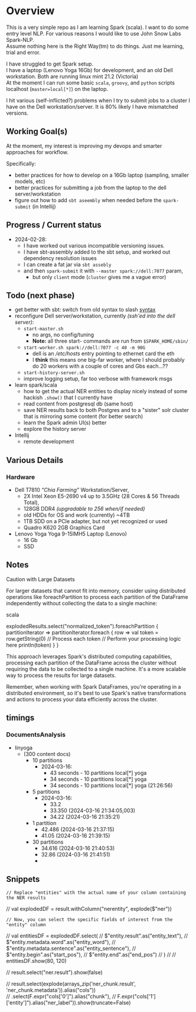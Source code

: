 # Overview
This is a very simple repo as I am learning Spark (scala). I want to do some entry level NLP. For various reasons I would like to use John Snow Labs Spark-NLP.  
Assume nothing here is the Right Way(tm) to do things. Just me learning, trial and error.

I have struggled to get Spark setup.  
I have a laptop (Lenovo Yoga 16Gb) for development, and an old Dell workstation.  Both are running linux mint 21.2 (Victoria)  
At the moment I can run some basic `scala`, `groovy`, and `python` scripts localhost (`master=local[*]`) on the laptop.

I hit various (self-inflicted?) problems when I try to submit jobs to a cluster I have on the Dell workstation/server. It is 80% likely I have mismatched versions.

## Working Goal(s)
At the moment, my interest is improving my devops and smarter approaches for workflow.

Specifically:
* better practices for how to develop on a 16Gb laptop (sampling, smaller models, etc)
* better practices for submitting a job from the laptop to the dell server/workstation
* figure out how to add `sbt aseembly` when needed before the `spark-submit` (in Intellij)
  

## Progress / Current status
* 2024-02-28:
  * I have worked out various incompatible versioning issues. 
  * I have sbt-assembly added to the sbt setup, and worked out dependency resolution issues 
  * I can create a fat jar via `sbt assebly` 
  * and then `spark-submit` it with `--master spark://dell:7077` param, 
    * but only `client` mode (`cluster` gives me a vague error)

## Todo (next phase)
* get better with sbt: switch from old syntax to slash [syntax](https://www.scala-sbt.org/1.x/docs/Migrating-from-sbt-013x.html#slash) 
* reconfigure Dell server/workstation, currently _(ssh'ed into the dell server)_:
  * `start-master.sh` 
    * no args, no config/tuning
    * **Note:** all three start- commands are run from `$SPARK_HOME/sbin/`
  * `start-worker.sh spark://dell:7077 -c 40 -m 90G`
    * dell is an _/etc/hosts_ entry pointing to ethernet card the eth
    * I **think** this means one big-far worker, where I should probably do 20 workers with a couple of cores and Gbs each...??
  * `start-history-server.sh` 
  * improve logging setup, far too verbose with framework msgs
* learn spark/scala
  * how to get the actual NER entities to display nicely instead of some hackish `.show()` that I currently have
  * read content from postgresql db (same host)
  * save NER results back to both Postgres and to a "sister" solr cluster that is mirroring some content (for better search)
  * learn the Spark admin UI(s) better
  * explore the history server
* Intellij 
  * remote development

## Various Details
### Hardware
* Dell T7810 _“Chia Farming”_ Workstation/Server, 
  * 2X Intel Xeon E5-2690 v4 up to 3.5GHz (28 Cores & 56 Threads Total), 
  * 128GB DDR4 _(upgradable to 256 when/if needed)_
  * old HDDs for OS and work (currently) ~4TB 
  * 1TB SDD on a PCIe adapter, but not yet recognized or used
  * Quadro K620 2GB Graphics Card
* Lenovo Yoga Yoga 9-15IMH5 Laptop (Lenovo) 
  * 16 Gb
  * SSD


## Notes
Caution with Large Datasets

For larger datasets that cannot fit into memory, consider using distributed operations like foreachPartition to process each partition of the DataFrame independently without collecting the data to a single machine:

scala

explodedResults.select("normalized_token").foreachPartition { partitionIterator =>
  partitionIterator.foreach { row =>
    val token = row.getString(0) // Process each token
    // Perform your processing logic here
    println(token)
  }
}

This approach leverages Spark's distributed computing capabilities, processing each partition of the DataFrame across the cluster without requiring the data to be collected to a single machine. It's a more scalable way to process the results for large datasets.

Remember, when working with Spark DataFrames, you're operating in a distributed environment, so it's best to use Spark's native transformations and actions to process your data efficiently across the cluster.


## timings
### DocumentsAnalysis 
- linyoga 
  - (300 content docs)
    - 10 partitions
      - 2024-03-16: 
        - 43 seconds - 10 partitions local[*] yoga
        - 34 seconds - 10 partitions local[*] yoga
        - 34 seconds - 10 partitions local[*] yoga (21:26:56)
    - 5 partitions
      - 2024-03-16: 
        - 33.2 
        - 33.350 (2024-03-16 21:34:05,003)
        - 34.22  (2024-03-16 21:35:21)
    - 1 partition
      - 42.486 (2024-03-16 21:37:15)
      - 41.05 (2024-03-16 21:39:15)
    - 30 partitions
      - 34.616 (2024-03-16 21:40:53)
      - 32.86 (2024-03-16 21:41:51)
      - 


## Snippets

    // Replace "entities" with the actual name of your column containing the NER results
//    val explodedDF = result.withColumn("nerentity", explode($"ner"))

    // Now, you can select the specific fields of interest from the "entity" column
//    val entitiesDF = explodedDF.select(
//      $"entity.result".as("entity_text"),
//      $"entity.metadata.word".as("entity_word"),
//      $"entity.metadata.sentence".as("entity_sentence"),
//      $"entity.begin".as("start_pos"),
//      $"entity.end".as("end_pos")
//    )
//
//    entitiesDF.show(80, 120)

//    result.select("ner.result").show(false)

//  result.select(explode(arrays_zip('ner_chunk.result', 'ner_chunk.metadata')).alias("cols")) \
//  .select(F.expr("cols['0']").alias("chunk"),
//        F.expr("cols['1']['entity']").alias("ner_label")).show(truncate=False)

